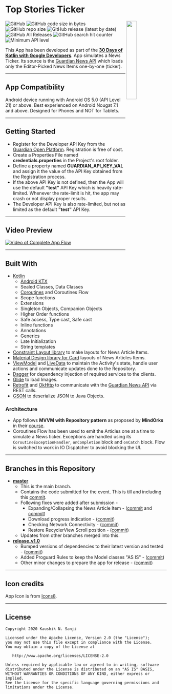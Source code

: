 # Top Stories Ticker

<image align="right" src="https://github.com/kaushiknsanji/TopStoriesTicker/blob/master/app/src/main/res/mipmap-xxxhdpi/ic_launcher.png" width="25%"/>

![GitHub](https://img.shields.io/github/license/kaushiknsanji/TopStoriesTicker)  ![GitHub code size in bytes](https://img.shields.io/github/languages/code-size/kaushiknsanji/TopStoriesTicker)  ![GitHub repo size](https://img.shields.io/github/repo-size/kaushiknsanji/TopStoriesTicker)
![GitHub release (latest by date)](https://img.shields.io/github/v/release/kaushiknsanji/TopStoriesTicker)  ![GitHub All Releases](https://img.shields.io/github/downloads/kaushiknsanji/TopStoriesTicker/total) ![GitHub search hit counter](https://img.shields.io/github/search/kaushiknsanji/TopStoriesTicker/News%20Ticker%20App) ![Minimum API level](https://img.shields.io/badge/API-21+-yellow)

This App has been developed as part of the **[30 Days of Kotlin with Google Developers](https://eventsonair.withgoogle.com/events/kotlin)**. App simulates a News Ticker. Its source is the [Guardian News API](https://open-platform.theguardian.com/documentation/) which loads only the Editor-Picked News Items one-by-one (ticker).

---

## App Compatibility

Android device running with Android OS 5.0 (API Level 21) or above. Best experienced on Android Nougat 7.1 and above. Designed for Phones and NOT for Tablets.

---

## Getting Started

* Register for the Developer API Key from the [Guardian Open Platform](https://open-platform.theguardian.com/access/). Registration is free of cost.
* Create a Properties File named **credentials.properties** in the Project's root folder.
* Define a property named **GUARDIAN_API_KEY_VAL** and assign it the value of the API Key obtained from the Registration process.
* If the above API Key is not defined, then the App will use the default **"test"** API Key which is heavily rate-limited. Whenever the rate-limit is hit, the app may crash or not display proper results.
* The Developer API Key is also rate-limited, but not as limited as the default **"test"** API Key.

---

## Video Preview

[![Video of Complete App Flow](https://i.ytimg.com/vi/LD0MLimm2_8/maxresdefault.jpg)](https://youtu.be/LD0MLimm2_8)

---

## Built With

* [Kotlin](https://kotlinlang.org/)
	* [Android KTX](https://developer.android.com/kotlin/ktx)
	* Sealed Classes, Data Classes
	* [Coroutines](https://kotlinlang.org/docs/reference/coroutines-overview.html) and Coroutines Flow
	* Scope functions
	* Extensions
	* Singleton Objects, Companion Objects
	* Higher Order functions
	* Safe access, Type cast, Safe cast
	* Inline functions
	* Annotations
	* Generics
	* Late Initialization
	* String templates
* [Constraint Layout library](https://developer.android.com/training/constraint-layout/index.html) to make layouts for News Article Items.
* [Material Design library for Card](https://material.io/develop/android/components/cards/) layouts of News Articles Items.
* [ViewModel](https://developer.android.com/topic/libraries/architecture/viewmodel) and [LiveData](https://developer.android.com/topic/libraries/architecture/livedata) to maintain the Activity's state, handle user actions and communicate updates done to the Repository.
* [Dagger](https://github.com/google/dagger) for dependency injection of required services to the clients.
* [Glide](https://bumptech.github.io/glide/) to load Images.
* [Retrofit](https://square.github.io/retrofit/) and [OkHttp](https://square.github.io/okhttp/) to communicate with the [Guardian News API](https://open-platform.theguardian.com/documentation/) via REST calls.
* [GSON](https://github.com/google/gson) to deserialize JSON to Java Objects.

### Architecture

* App follows **MVVM with Repository pattern** as proposed by **MindOrks** in their [course](https://mindorks.com/android-app-development-online-course-for-professionals).
* Coroutines Flow has been used to emit the Articles one at a time to simulate a News ticker. Exceptions are handled using its `CoroutineExceptionHandler`, `onCompletion` block and `onCatch` block. Flow is switched to work in IO Dispatcher to avoid blocking the UI.

---

## Branches in this Repository

* **[master](https://github.com/kaushiknsanji/TopStoriesTicker)**
	* This is the main branch.
	* Contains the code submitted for the event. This is till and including this [commit](https://github.com/kaushiknsanji/TopStoriesTicker/commit/2df0f61d8c4ccb5332668c3dae460f286dd9da78).
	* Following fixes were added after submission -
		* Expanding/Collapsing the News Article Item - ([commit](https://github.com/kaushiknsanji/TopStoriesTicker/commit/220050d88f83c5a28f05fb8d6d92d062240e8cbe) and [commit](https://github.com/kaushiknsanji/TopStoriesTicker/commit/98a785686cff5b0db31cf4c0b782036c69cf36a5))
		* Download progress indication - ([commit](https://github.com/kaushiknsanji/TopStoriesTicker/commit/4af0900897d671d7f90675833aab5bf70f61bdca))
		* Checking Network Connectivity - ([commit](https://github.com/kaushiknsanji/TopStoriesTicker/commit/838402c41aeb2bb75de90487d0c69c89326bd105))
		* Restore RecyclerView Scroll position - ([commit](https://github.com/kaushiknsanji/TopStoriesTicker/commit/fb2980f9a3a8f59d44aa03703c5c6b718f7f2c19))
	* Updates from other branches merged into this.
* **[release_v1.0](https://github.com/kaushiknsanji/TopStoriesTicker/tree/release_v1.0)**
	* Bumped versions of dependencies to their latest version and tested - ([commit](https://github.com/kaushiknsanji/TopStoriesTicker/commit/5db4e0951d4501b778ab2b353337dce1c2a20b85))
	* Added Proguard Rules to keep the Model classes "AS IS" - ([commit](https://github.com/kaushiknsanji/TopStoriesTicker/commit/1a9c5f72bcaaf648445122f2e4183f16c1dd0878))
	* Other minor changes to prepare the app for release - ([commit](https://github.com/kaushiknsanji/TopStoriesTicker/commit/1a9c5f72bcaaf648445122f2e4183f16c1dd0878))

---

## Icon credits

App Icon is from [Icons8](https://icons8.com).

---

## License

```
Copyright 2020 Kaushik N. Sanji

Licensed under the Apache License, Version 2.0 (the "License"); 
you may not use this file except in compliance with the License. 
You may obtain a copy of the License at

   http://www.apache.org/licenses/LICENSE-2.0
   
Unless required by applicable law or agreed to in writing, software
distributed under the License is distributed on an "AS IS" BASIS,
WITHOUT WARRANTIES OR CONDITIONS OF ANY KIND, either express or implied.
See the License for the specific language governing permissions and
limitations under the License.
```
